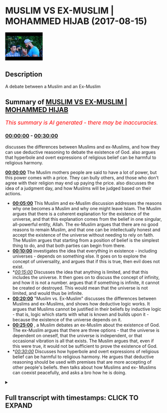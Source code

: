 # MUSLIM VS EX-MUSLIM | MOHAMMED HIJAB (2017-08-15)

![alt MUSLIM VS EX-MUSLIM | MOHAMMED HIJAB](U_vSh7wXQGI.jpg "MUSLIM VS EX-MUSLIM | MOHAMMED HIJAB")

## Description

A debate between a Muslim and an Ex-Muslim

## Summary of [MUSLIM VS EX-MUSLIM | MOHAMMED HIJAB](https://www.youtube.com/watch?v=U_vSh7wXQGI)


*<span style="color:red; font-size:125%">This summary is AI generated - there may be inaccuracies</span>. [](/)*

### [00:00:00](https://www.youtube.com/watch?v=U_vSh7wXQGI&t=0) - [00:30:00](https://www.youtube.com/watch?v=U_vSh7wXQGI&t=1800)

discusses the differences between Muslims and ex-Muslims, and how they can use deductive reasoning to debate the existence of God.  also argues that hyperbole and overt expressions of religious belief can be harmful to religious harmony.

**[00:00:00](https://www.youtube.com/watch?v=U_vSh7wXQGI&t=0)** The Muslim mothers people are said to have a lot of power, but this power comes with a price. They can bully others, and those who don't agree with their religion may end up paying the price.  also discusses the idea of a judgment day, and how Muslims will be judged based on their actions.
* **[00:05:00](https://www.youtube.com/watch?v=U_vSh7wXQGI&t=300)** This Muslim and ex-Muslim discussion addresses the reasons why one becomes a Muslim and why one might leave Islam. The Muslim argues that there is a coherent explanation for the existence of the universe, and that this explanation comes from the belief in one singular, all-powerful entity, Allah. The ex-Muslim argues that there are no good reasons to remain Muslim, and that one can be intellectually honest and accept the existence of the universe without needing to rely on faith. The Muslim argues that starting from a position of belief is the simplest thing to do, and that both parties can begin from there.
* **[00:10:00](https://www.youtube.com/watch?v=U_vSh7wXQGI&t=600)** investigates the idea that everything in existence - including universes - depends on something else. It goes on to explore the concept of universality, and argues that if this is true, then evil does not exist.
* **[00:15:00](https://www.youtube.com/watch?v=U_vSh7wXQGI&t=900)* Discusses the idea that anything is limited, and that this includes the universe. It then goes on to discuss the concept of infinity, and how it is not a number. argues that if something is infinite, it cannot be created or destroyed. This would mean that the universe is not limited, and would thus be infinite.
* **[00:20:00](https://www.youtube.com/watch?v=U_vSh7wXQGI&t=1200)**  "Muslim vs. Ex-Muslim" discusses the differences between Muslims and ex-Muslims, and shows how deductive logic works. It argues that Muslims cannot be justified in their beliefs by inductive logic - that is, logic which starts with what is known and builds upon it - because the existence of the universe depends on it.
* **[00:25:00](https://www.youtube.com/watch?v=U_vSh7wXQGI&t=1500)** , a Muslim debates an ex-Muslim about the existence of God. The ex-Muslim argues that there are three options - that the universe is dependent on oneself, that the universe is independent, or that occasional vibration is all that exists. The Muslim argues that, even if this were true, it would not be sufficient to prove the existence of God.
* **[00:30:00](https://www.youtube.com/watch?v=U_vSh7wXQGI&t=1800)* Discusses how hyperbole and overt expressions of religious belief can be harmful to religious harmony. He argues that deductive reasoning should be used with premises that are more accepting of other people's beliefs. then talks about how Muslims and ex- Muslims can coexist peacefully, and asks a bro how he is doing.

<details><summary><h2>Full transcript with timestamps: CLICK TO EXPAND</h2></summary>

[0:00:00](https://youtu.be/U_vSh7wXQGI?t=0) the Muslim mothers people how big of a  
[0:00:05](https://youtu.be/U_vSh7wXQGI?t=5) family living initiative is that people  
[0:00:07](https://youtu.be/U_vSh7wXQGI?t=7) don't hate them child again so what  
[0:00:11](https://youtu.be/U_vSh7wXQGI?t=11) power do they in this country they  
[0:00:13](https://youtu.be/U_vSh7wXQGI?t=13) shouldn't have a lot of power by just  
[0:00:15](https://youtu.be/U_vSh7wXQGI?t=15) not the weight of the law and the  
[0:00:17](https://youtu.be/U_vSh7wXQGI?t=17) general survive here within their  
[0:00:19](https://youtu.be/U_vSh7wXQGI?t=19) community friendly have a hell of a  
[0:00:21](https://youtu.be/U_vSh7wXQGI?t=21) little power and rush is anyone anywhere  
[0:00:22](https://youtu.be/U_vSh7wXQGI?t=22) yeah accepted but what I would say is  
[0:00:25](https://youtu.be/U_vSh7wXQGI?t=25) that you know no I can go from there  
[0:00:27](https://youtu.be/U_vSh7wXQGI?t=27) you'll notice his son begins believe in  
[0:00:29](https://youtu.be/U_vSh7wXQGI?t=29) and not have a name in in Genesis 922 oh  
[0:00:38](https://youtu.be/U_vSh7wXQGI?t=38) yeah to do that what not something up I  
[0:00:41](https://youtu.be/U_vSh7wXQGI?t=41) will say that while we fail I will  
[0:00:44](https://youtu.be/U_vSh7wXQGI?t=44) hopefully a plea to the people are  
[0:00:46](https://youtu.be/U_vSh7wXQGI?t=46) watching for yeah people like my money  
[0:00:48](https://youtu.be/U_vSh7wXQGI?t=48) it's honestly the best thing  
[0:00:51](https://youtu.be/U_vSh7wXQGI?t=51) to do with someone estate yes is to be  
[0:00:57](https://youtu.be/U_vSh7wXQGI?t=57) planted and our beautiful suburban about  
[0:01:00](https://youtu.be/U_vSh7wXQGI?t=60) yourself i okay what / - here if they  
[0:01:03](https://youtu.be/U_vSh7wXQGI?t=63) don't want to do it in this case  
[0:01:05](https://youtu.be/U_vSh7wXQGI?t=65) beautiful but do not see that this is to  
[0:01:11](https://youtu.be/U_vSh7wXQGI?t=71) be some extra either hatred or extra  
[0:01:13](https://youtu.be/U_vSh7wXQGI?t=73) need to change your conveyor and the  
[0:01:18](https://youtu.be/U_vSh7wXQGI?t=78) general car guy you get that here  
[0:01:19](https://youtu.be/U_vSh7wXQGI?t=79) because what it is you see this crater  
[0:01:21](https://youtu.be/U_vSh7wXQGI?t=81) yes and what you've done I've not gonna  
[0:01:24](https://youtu.be/U_vSh7wXQGI?t=84) lie to you break it seen as one of the  
[0:01:26](https://youtu.be/U_vSh7wXQGI?t=86) worst thing you can do  
[0:01:28](https://youtu.be/U_vSh7wXQGI?t=88) let me tell you something that maybe  
[0:01:29](https://youtu.be/U_vSh7wXQGI?t=89) someone about when you say that is one  
[0:01:31](https://youtu.be/U_vSh7wXQGI?t=91) of the worst things you can do that's  
[0:01:32](https://youtu.be/U_vSh7wXQGI?t=92) just an example of how bullying this  
[0:01:35](https://youtu.be/U_vSh7wXQGI?t=95) religion is and how it forces people let  
[0:01:37](https://youtu.be/U_vSh7wXQGI?t=97) me go find it let me do something right  
[0:01:39](https://youtu.be/U_vSh7wXQGI?t=99) basil who will know this yeah  
[0:01:43](https://youtu.be/U_vSh7wXQGI?t=103) some people after question and it's a  
[0:01:46](https://youtu.be/U_vSh7wXQGI?t=106) fun place if you're born from the family  
[0:01:48](https://youtu.be/U_vSh7wXQGI?t=108) you have an advantage if you look at the  
[0:01:52](https://youtu.be/U_vSh7wXQGI?t=112) theological perspective if it means that  
[0:01:54](https://youtu.be/U_vSh7wXQGI?t=114) only it is our machinery yet if Thomas  
[0:01:57](https://youtu.be/U_vSh7wXQGI?t=117) true and you're born to lose the family  
[0:01:59](https://youtu.be/U_vSh7wXQGI?t=119) becomes very contem I'm very very  
[0:02:02](https://youtu.be/U_vSh7wXQGI?t=122) unforgiving yet so they think why would  
[0:02:05](https://youtu.be/U_vSh7wXQGI?t=125) somebody in the starting line up already  
[0:02:08](https://youtu.be/U_vSh7wXQGI?t=128) yes I win decides to go to the back I  
[0:02:11](https://youtu.be/U_vSh7wXQGI?t=131) try all from a much more less abundance  
[0:02:14](https://youtu.be/U_vSh7wXQGI?t=134) of is exactly the reason is because I'm  
[0:02:16](https://youtu.be/U_vSh7wXQGI?t=136) intellectually honest and I look at the  
[0:02:18](https://youtu.be/U_vSh7wXQGI?t=138) arguments why it's our mystery and  
[0:02:20](https://youtu.be/U_vSh7wXQGI?t=140) there's no garage anonymity no good  
[0:02:22](https://youtu.be/U_vSh7wXQGI?t=142) reason to believe in so much work I have  
[0:02:27](https://youtu.be/U_vSh7wXQGI?t=147) aa sole person for that no one's going  
[0:02:29](https://youtu.be/U_vSh7wXQGI?t=149) to say in the sponsorship okay you know  
[0:02:31](https://youtu.be/U_vSh7wXQGI?t=151) I'm in a slump phase 988 and this was  
[0:02:34](https://youtu.be/U_vSh7wXQGI?t=154) also quickie version of dionysis by  
[0:02:37](https://youtu.be/U_vSh7wXQGI?t=157) Jessica and nothing new in the general  
[0:02:40](https://youtu.be/U_vSh7wXQGI?t=160) matter there no person like you know you  
[0:02:42](https://youtu.be/U_vSh7wXQGI?t=162) can say eight is any money I am mayor  
[0:02:45](https://youtu.be/U_vSh7wXQGI?t=165) design it is Christian or whatever  
[0:02:48](https://youtu.be/U_vSh7wXQGI?t=168) we know the firaon in 448 accessorize a  
[0:02:54](https://youtu.be/U_vSh7wXQGI?t=174) short of being welcomed Iraqi desert see  
[0:02:55](https://youtu.be/U_vSh7wXQGI?t=175) God's Allah forgive that person  
[0:02:58](https://youtu.be/U_vSh7wXQGI?t=178) who as I said with him because it harder  
[0:03:01](https://youtu.be/U_vSh7wXQGI?t=181) when you forgive whoever else whereby  
[0:03:04](https://youtu.be/U_vSh7wXQGI?t=184) healthy one again so ship or deleted he  
[0:03:07](https://youtu.be/U_vSh7wXQGI?t=187) died upon it then we'll including the  
[0:03:09](https://youtu.be/U_vSh7wXQGI?t=189) idea that you should be in eternal  
[0:03:11](https://youtu.be/U_vSh7wXQGI?t=191) Hellfire yeah however people realize  
[0:03:14](https://youtu.be/U_vSh7wXQGI?t=194) there's been no support section to the  
[0:03:15](https://youtu.be/U_vSh7wXQGI?t=195) schools yeah which is mentioned in  
[0:03:17](https://youtu.be/U_vSh7wXQGI?t=197) chapter 17 verse 15 where lot of our  
[0:03:20](https://youtu.be/U_vSh7wXQGI?t=200) colleges are putting a mod if we have to  
[0:03:22](https://youtu.be/U_vSh7wXQGI?t=202) have our whole to the sway of people  
[0:03:24](https://youtu.be/U_vSh7wXQGI?t=204) were to be sent in all this in the field  
[0:03:27](https://youtu.be/U_vSh7wXQGI?t=207) of business and all over the north of  
[0:03:29](https://youtu.be/U_vSh7wXQGI?t=209) may have made that was America if you  
[0:03:32](https://youtu.be/U_vSh7wXQGI?t=212) are look at the hot rock yeah people of  
[0:03:37](https://youtu.be/U_vSh7wXQGI?t=217) misogyny go back anyways all of these  
[0:03:41](https://youtu.be/U_vSh7wXQGI?t=221) words indicate to us if someone for  
[0:03:43](https://youtu.be/U_vSh7wXQGI?t=223) example type in ACS yeah well you didn't  
[0:03:46](https://youtu.be/U_vSh7wXQGI?t=226) know impactful some believe the Bible go  
[0:03:48](https://youtu.be/U_vSh7wXQGI?t=228) or he is not a Christian you've never  
[0:03:49](https://youtu.be/U_vSh7wXQGI?t=229) heard of it um never look like yeah we  
[0:03:52](https://youtu.be/U_vSh7wXQGI?t=232) don't see that person is going to know  
[0:03:53](https://youtu.be/U_vSh7wXQGI?t=233) that person to Brooks inhibit at work is  
[0:03:56](https://youtu.be/U_vSh7wXQGI?t=236) then you be dodging erection analysis  
[0:03:58](https://youtu.be/U_vSh7wXQGI?t=238) what will happen according to the  
[0:04:00](https://youtu.be/U_vSh7wXQGI?t=240) original plan  
[0:04:01](https://youtu.be/U_vSh7wXQGI?t=241) in fact and there's a high be funded you  
[0:04:04](https://youtu.be/U_vSh7wXQGI?t=244) will be proud to defend early on the day  
[0:04:05](https://youtu.be/U_vSh7wXQGI?t=245) of judgment because up what will you  
[0:04:08](https://youtu.be/U_vSh7wXQGI?t=248) judgment be based on God's will give  
[0:04:10](https://youtu.be/U_vSh7wXQGI?t=250) them a crucified Taylor I'm saying is  
[0:04:13](https://youtu.be/U_vSh7wXQGI?t=253) know nothing about because you don't  
[0:04:15](https://youtu.be/U_vSh7wXQGI?t=255) know what God wanted in the you yes but  
[0:04:19](https://youtu.be/U_vSh7wXQGI?t=259) he could have been a rapist and murderer  
[0:04:20](https://youtu.be/U_vSh7wXQGI?t=260) few a charitable person yes so that  
[0:04:23](https://youtu.be/U_vSh7wXQGI?t=263) really matters as far as I'm gay right  
[0:04:24](https://youtu.be/U_vSh7wXQGI?t=264) so what does doesn't always sort of you  
[0:04:26](https://youtu.be/U_vSh7wXQGI?t=266) is basically according to that logic you  
[0:04:29](https://youtu.be/U_vSh7wXQGI?t=269) win there's some heavy surveying  
[0:04:30](https://youtu.be/U_vSh7wXQGI?t=270) equipment like in terms of jumpers or  
[0:04:32](https://youtu.be/U_vSh7wXQGI?t=272) higher and he does it by having trusting  
[0:04:34](https://youtu.be/U_vSh7wXQGI?t=274) God obvious cuddles and anyway the point  
[0:04:36](https://youtu.be/U_vSh7wXQGI?t=276) being that Dobies independence house  
[0:04:40](https://youtu.be/U_vSh7wXQGI?t=280) so one thing is and in the movement  
[0:04:42](https://youtu.be/U_vSh7wXQGI?t=282) where the where their assumption was  
[0:04:44](https://youtu.be/U_vSh7wXQGI?t=284) that Muslim power had for born advantage  
[0:04:46](https://youtu.be/U_vSh7wXQGI?t=286) because they are born into a family  
[0:04:48](https://youtu.be/U_vSh7wXQGI?t=288) actually the truth is that you could  
[0:04:52](https://youtu.be/U_vSh7wXQGI?t=292) have more of a problem as a Muslim  
[0:04:56](https://youtu.be/U_vSh7wXQGI?t=296) warning and with your family  
[0:04:58](https://youtu.be/U_vSh7wXQGI?t=298) could you very close to the money that  
[0:04:59](https://youtu.be/U_vSh7wXQGI?t=299) if you are an atheist  
[0:05:01](https://youtu.be/U_vSh7wXQGI?t=301) if either great is around a sea of  
[0:05:03](https://youtu.be/U_vSh7wXQGI?t=303) marijuana okay but the thing is I don't  
[0:05:05](https://youtu.be/U_vSh7wXQGI?t=305) really care because the price is yeah I  
[0:05:07](https://youtu.be/U_vSh7wXQGI?t=307) would often only clear before it is true  
[0:05:09](https://youtu.be/U_vSh7wXQGI?t=309) whereas are not very unlikely to be  
[0:05:12](https://youtu.be/U_vSh7wXQGI?t=312) Juliet  
[0:05:12](https://youtu.be/U_vSh7wXQGI?t=312) there is no kids because what you're  
[0:05:14](https://youtu.be/U_vSh7wXQGI?t=314) doing is send me with the Hellfire for  
[0:05:16](https://youtu.be/U_vSh7wXQGI?t=316) being a situation where I should have  
[0:05:17](https://youtu.be/U_vSh7wXQGI?t=317) respected that one communitas one side  
[0:05:19](https://youtu.be/U_vSh7wXQGI?t=319) but guess what what we want to say that  
[0:05:24](https://youtu.be/U_vSh7wXQGI?t=324) I'm not ready I'm but you're trying to  
[0:05:27](https://youtu.be/U_vSh7wXQGI?t=327) make me think that there is a bigger  
[0:05:29](https://youtu.be/U_vSh7wXQGI?t=329) reason for me to not leave Islam because  
[0:05:32](https://youtu.be/U_vSh7wXQGI?t=332) this is the biggest one suppose that I  
[0:05:33](https://youtu.be/U_vSh7wXQGI?t=333) just want I'm telling you that first  
[0:05:35](https://youtu.be/U_vSh7wXQGI?t=335) established that is true first and I  
[0:05:37](https://youtu.be/U_vSh7wXQGI?t=337) will agree with your establish this  
[0:05:39](https://youtu.be/U_vSh7wXQGI?t=339) truth there's no good reason for me to  
[0:05:40](https://youtu.be/U_vSh7wXQGI?t=340) live is also fiction opposite there is  
[0:05:43](https://youtu.be/U_vSh7wXQGI?t=343) waffles on but I want to show you that  
[0:05:46](https://youtu.be/U_vSh7wXQGI?t=346) this was a misconception that people  
[0:05:47](https://youtu.be/U_vSh7wXQGI?t=347) have other news nothing or more missing  
[0:05:50](https://youtu.be/U_vSh7wXQGI?t=350) so really directed you over those have  
[0:05:52](https://youtu.be/U_vSh7wXQGI?t=352) something like yes relevant is relevant  
[0:05:54](https://youtu.be/U_vSh7wXQGI?t=354) now in our school because  
[0:05:59](https://youtu.be/U_vSh7wXQGI?t=359) now I just inform you of percent yeah  
[0:06:00](https://youtu.be/U_vSh7wXQGI?t=360) why do you look like  
[0:06:02](https://youtu.be/U_vSh7wXQGI?t=362) I left a sound because when I was  
[0:06:04](https://youtu.be/U_vSh7wXQGI?t=364) younger I used to be a Muslim like you  
[0:06:05](https://youtu.be/U_vSh7wXQGI?t=365) got amorphousness back yet to pray as if  
[0:06:07](https://youtu.be/U_vSh7wXQGI?t=367) you wouldn't agree I was grateful  
[0:06:09](https://youtu.be/U_vSh7wXQGI?t=369) ex-wife you love reading books for  
[0:06:11](https://youtu.be/U_vSh7wXQGI?t=371) everyone yes I found out about a lot of  
[0:06:13](https://youtu.be/U_vSh7wXQGI?t=373) other ways of looking at the world which  
[0:06:14](https://youtu.be/U_vSh7wXQGI?t=374) were very different from the Sun and  
[0:06:15](https://youtu.be/U_vSh7wXQGI?t=375) definitely contradicted some place came  
[0:06:17](https://youtu.be/U_vSh7wXQGI?t=377) into my head yeah maybe so important  
[0:06:19](https://youtu.be/U_vSh7wXQGI?t=379) severe don't have enough work born it's  
[0:06:21](https://youtu.be/U_vSh7wXQGI?t=381) like my first four three two distinct  
[0:06:22](https://youtu.be/U_vSh7wXQGI?t=382) industry so I said you know what I could  
[0:06:25](https://youtu.be/U_vSh7wXQGI?t=385) find out lots of different things about  
[0:06:26](https://youtu.be/U_vSh7wXQGI?t=386) things but I am I ever going to notice  
[0:06:27](https://youtu.be/U_vSh7wXQGI?t=387) it too and less intellectually honest  
[0:06:29](https://youtu.be/U_vSh7wXQGI?t=389) and being intellectually honest means I  
[0:06:31](https://youtu.be/U_vSh7wXQGI?t=391) will accept the things I think I know  
[0:06:33](https://youtu.be/U_vSh7wXQGI?t=393) the things I think when I could you  
[0:06:35](https://youtu.be/U_vSh7wXQGI?t=395) possibly find out and the things I think  
[0:06:37](https://youtu.be/U_vSh7wXQGI?t=397) I don't know a person register again how  
[0:06:41](https://youtu.be/U_vSh7wXQGI?t=401) to be an imprecatory I want to know  
[0:06:42](https://youtu.be/U_vSh7wXQGI?t=402) where you're from India how long did you  
[0:06:45](https://youtu.be/U_vSh7wXQGI?t=405) know it is like you said that the very  
[0:06:48](https://youtu.be/U_vSh7wXQGI?t=408) now I'll find us a like epistemological  
[0:06:51](https://youtu.be/U_vSh7wXQGI?t=411) framework of the same however I knew you  
[0:06:55](https://youtu.be/U_vSh7wXQGI?t=415) realize it because of it to the slammer  
[0:06:57](https://youtu.be/U_vSh7wXQGI?t=417) so what all the things that you realize  
[0:06:59](https://youtu.be/U_vSh7wXQGI?t=419) for example I did innovation there's  
[0:07:01](https://youtu.be/U_vSh7wXQGI?t=421) another religion which seems to have a  
[0:07:02](https://youtu.be/U_vSh7wXQGI?t=422) pod this is a different book from from  
[0:07:04](https://youtu.be/U_vSh7wXQGI?t=424) this angle one how do I know which is  
[0:07:06](https://youtu.be/U_vSh7wXQGI?t=426) the true good I always a pushing that's  
[0:07:08](https://youtu.be/U_vSh7wXQGI?t=428) a good Christian girl I like the  
[0:07:10](https://youtu.be/U_vSh7wXQGI?t=430) Christian in the face of it's a lot of  
[0:07:11](https://youtu.be/U_vSh7wXQGI?t=431) our commercial oppression player these  
[0:07:13](https://youtu.be/U_vSh7wXQGI?t=433) are to be how do you know why am i he  
[0:07:16](https://youtu.be/U_vSh7wXQGI?t=436) asked me to open like open the question  
[0:07:17](https://youtu.be/U_vSh7wXQGI?t=437) here why my mom was the rest of a person  
[0:07:20](https://youtu.be/U_vSh7wXQGI?t=440) under video I said to him the reason why  
[0:07:23](https://youtu.be/U_vSh7wXQGI?t=443) I am a Muslim first and foremost because  
[0:07:26](https://youtu.be/U_vSh7wXQGI?t=446) number one I believe that the most  
[0:07:29](https://youtu.be/U_vSh7wXQGI?t=449) coherent explanation why we are here and  
[0:07:32](https://youtu.be/U_vSh7wXQGI?t=452) oppression of the universe is there was  
[0:07:34](https://youtu.be/U_vSh7wXQGI?t=454) one singular entity that created the  
[0:07:36](https://youtu.be/U_vSh7wXQGI?t=456) universe and that when you should  
[0:07:38](https://youtu.be/U_vSh7wXQGI?t=458) worship therefore heaven that rather  
[0:07:40](https://youtu.be/U_vSh7wXQGI?t=460) than healthy from because that was the  
[0:07:41](https://youtu.be/U_vSh7wXQGI?t=461) Christian contained I knew we wanted to  
[0:07:43](https://youtu.be/U_vSh7wXQGI?t=463) thank you very much answered this washes  
[0:07:45](https://youtu.be/U_vSh7wXQGI?t=465) you might actually when I looked at when  
[0:07:51](https://youtu.be/U_vSh7wXQGI?t=471) I looked at other religions like for  
[0:07:53](https://youtu.be/U_vSh7wXQGI?t=473) example if you look at the six or seven  
[0:07:54](https://youtu.be/U_vSh7wXQGI?t=474) were major world religion can my  
[0:07:57](https://youtu.be/U_vSh7wXQGI?t=477) creation I'm sure I'm sure you'll agree  
[0:07:59](https://youtu.be/U_vSh7wXQGI?t=479) with me is that week when it comes to  
[0:08:01](https://youtu.be/U_vSh7wXQGI?t=481) uncompromising will appears again salami  
[0:08:04](https://youtu.be/U_vSh7wXQGI?t=484) the most strict so for example the  
[0:08:06](https://youtu.be/U_vSh7wXQGI?t=486) Christian faith there are no tricks what  
[0:08:08](https://youtu.be/U_vSh7wXQGI?t=488) to do it true no slimy like number my  
[0:08:11](https://youtu.be/U_vSh7wXQGI?t=491) premise was but I believe that the most  
[0:08:13](https://youtu.be/U_vSh7wXQGI?t=493) coherent explanation who universe being  
[0:08:18](https://youtu.be/U_vSh7wXQGI?t=498) in existence when maybe in may not be  
[0:08:20](https://youtu.be/U_vSh7wXQGI?t=500) maintainable  
[0:08:21](https://youtu.be/U_vSh7wXQGI?t=501) was that there was one singular entity  
[0:08:24](https://youtu.be/U_vSh7wXQGI?t=504) which I call let's say Allah God where  
[0:08:27](https://youtu.be/U_vSh7wXQGI?t=507) we won :  
[0:08:28](https://youtu.be/U_vSh7wXQGI?t=508) and then this entropy is brought right  
[0:08:31](https://youtu.be/U_vSh7wXQGI?t=511) to the universe failure yes  
[0:08:34](https://youtu.be/U_vSh7wXQGI?t=514) yeah I conceive good reasons to think in  
[0:08:35](https://youtu.be/U_vSh7wXQGI?t=515) that because I used to think that and  
[0:08:37](https://youtu.be/U_vSh7wXQGI?t=517) then when I realized that there was  
[0:08:38](https://youtu.be/U_vSh7wXQGI?t=518) actually physical explanation for pretty  
[0:08:40](https://youtu.be/U_vSh7wXQGI?t=520) much everything that we normally hold  
[0:08:42](https://youtu.be/U_vSh7wXQGI?t=522) but in position both unnecessary  
[0:08:45](https://youtu.be/U_vSh7wXQGI?t=525) dependency to make up amiable right so  
[0:08:47](https://youtu.be/U_vSh7wXQGI?t=527) like you know from becoming infected  
[0:08:50](https://youtu.be/U_vSh7wXQGI?t=530) as you know I really brought your media  
[0:08:56](https://youtu.be/U_vSh7wXQGI?t=536) book that you make rap yo why you were  
[0:09:00](https://youtu.be/U_vSh7wXQGI?t=540) saying with that and he even said this  
[0:09:01](https://youtu.be/U_vSh7wXQGI?t=541) to 100 roses when he met my body oh yeah  
[0:09:05](https://youtu.be/U_vSh7wXQGI?t=545) I played that door yeah that's what  
[0:09:07](https://youtu.be/U_vSh7wXQGI?t=547) business we go to but you know you  
[0:09:09](https://youtu.be/U_vSh7wXQGI?t=549) believe in our God that wants prayers  
[0:09:12](https://youtu.be/U_vSh7wXQGI?t=552) and the merciful that look he's right  
[0:09:15](https://youtu.be/U_vSh7wXQGI?t=555) yeah if you cannot prove every absolute  
[0:09:18](https://youtu.be/U_vSh7wXQGI?t=558) pure for tomorrow  
[0:09:20](https://youtu.be/U_vSh7wXQGI?t=560) I don't think you can continue okay but  
[0:09:22](https://youtu.be/U_vSh7wXQGI?t=562) you can't even prove him this is what I  
[0:09:26](https://youtu.be/U_vSh7wXQGI?t=566) wanted to happen  
[0:09:27](https://youtu.be/U_vSh7wXQGI?t=567) I understand when you're here appreciate  
[0:09:29](https://youtu.be/U_vSh7wXQGI?t=569) the fact that we are having a proper  
[0:09:31](https://youtu.be/U_vSh7wXQGI?t=571) conversation but really what it comes  
[0:09:33](https://youtu.be/U_vSh7wXQGI?t=573) down to is what's the starting point now  
[0:09:35](https://youtu.be/U_vSh7wXQGI?t=575) the coin three is we have to accept that  
[0:09:38](https://youtu.be/U_vSh7wXQGI?t=578) the universe except the universe exists  
[0:09:41](https://youtu.be/U_vSh7wXQGI?t=581) then we don't you go help your question  
[0:09:43](https://youtu.be/U_vSh7wXQGI?t=583) here is where we start from is crucial  
[0:09:46](https://youtu.be/U_vSh7wXQGI?t=586) now where we do start from there believe  
[0:09:48](https://youtu.be/U_vSh7wXQGI?t=588) every business I believe the universe  
[0:09:50](https://youtu.be/U_vSh7wXQGI?t=590) exists because you believe yes I believe  
[0:09:53](https://youtu.be/U_vSh7wXQGI?t=593) that is a new believe you agree yes I  
[0:09:55](https://youtu.be/U_vSh7wXQGI?t=595) believe have rush mental a new baby  
[0:09:57](https://youtu.be/U_vSh7wXQGI?t=597) imagination now we can start from here  
[0:09:59](https://youtu.be/U_vSh7wXQGI?t=599) will be the simply thing and we both  
[0:10:01](https://youtu.be/U_vSh7wXQGI?t=601) assumed them yet let's have a  
[0:10:02](https://youtu.be/U_vSh7wXQGI?t=602) conversation  
[0:10:03](https://youtu.be/U_vSh7wXQGI?t=603) okay now why do you think what is okay  
[0:10:05](https://youtu.be/U_vSh7wXQGI?t=605) I'm going to pour for you  
[0:10:10](https://youtu.be/U_vSh7wXQGI?t=610) - Elam everything with limits my  
[0:10:15](https://youtu.be/U_vSh7wXQGI?t=615) vulnerable with limited mary game  
[0:10:18](https://youtu.be/U_vSh7wXQGI?t=618) everything will be available but if  
[0:10:19](https://youtu.be/U_vSh7wXQGI?t=619) there is no popping out I don't know  
[0:10:25](https://youtu.be/U_vSh7wXQGI?t=625) anything that exists is here yeah has  
[0:10:29](https://youtu.be/U_vSh7wXQGI?t=629) limited variables not a minion and  
[0:10:31](https://youtu.be/U_vSh7wXQGI?t=631) they're benign does everything have  
[0:10:32](https://youtu.be/U_vSh7wXQGI?t=632) limited variable universe and I okay the  
[0:10:35](https://youtu.be/U_vSh7wXQGI?t=635) point of everything our observation  
[0:10:37](https://youtu.be/U_vSh7wXQGI?t=637) which have limited variables this is  
[0:10:39](https://youtu.be/U_vSh7wXQGI?t=639) everything  
[0:10:39](https://youtu.be/U_vSh7wXQGI?t=639) yeah okay everything that was an  
[0:10:42](https://youtu.be/U_vSh7wXQGI?t=642) emergency in it depends upon something  
[0:10:45](https://youtu.be/U_vSh7wXQGI?t=645) okay well I don't know really another  
[0:10:50](https://youtu.be/U_vSh7wXQGI?t=650) know what never you're talking out now  
[0:10:52](https://youtu.be/U_vSh7wXQGI?t=652) the depends you have you say everything  
[0:10:55](https://youtu.be/U_vSh7wXQGI?t=655) and you're talking about Pacific Life  
[0:10:56](https://youtu.be/U_vSh7wXQGI?t=656) that's a different point from everything  
[0:10:59](https://youtu.be/U_vSh7wXQGI?t=659) as in every single atom and quantum  
[0:11:01](https://youtu.be/U_vSh7wXQGI?t=661) level of everything so essentially we  
[0:11:04](https://youtu.be/U_vSh7wXQGI?t=664) talk about it with the science again  
[0:11:05](https://youtu.be/U_vSh7wXQGI?t=665) depending on quantum realities  
[0:11:07](https://youtu.be/U_vSh7wXQGI?t=667) everything is everything and everything  
[0:11:09](https://youtu.be/U_vSh7wXQGI?t=669) does relate to everything else right so  
[0:11:10](https://youtu.be/U_vSh7wXQGI?t=670) you would agree that well it very well  
[0:11:13](https://youtu.be/U_vSh7wXQGI?t=673) not in the sense that there's a linear  
[0:11:15](https://youtu.be/U_vSh7wXQGI?t=675) structure I mean it depends on this and  
[0:11:17](https://youtu.be/U_vSh7wXQGI?t=677) disciplines of this no not over here in  
[0:11:19](https://youtu.be/U_vSh7wXQGI?t=679) the universe depends everything else so  
[0:11:21](https://youtu.be/U_vSh7wXQGI?t=681) here what you said is that it is not  
[0:11:23](https://youtu.be/U_vSh7wXQGI?t=683) have to be a linear structure I do  
[0:11:27](https://youtu.be/U_vSh7wXQGI?t=687) you [ __ ] [ __ ] shame I'm not I'm  
[0:11:31](https://youtu.be/U_vSh7wXQGI?t=691) talking about penises limiting one thing  
[0:11:33](https://youtu.be/U_vSh7wXQGI?t=693) relying on one thing else yes choose  
[0:11:35](https://youtu.be/U_vSh7wXQGI?t=695) this is that simple fact of Alleluia  
[0:11:37](https://youtu.be/U_vSh7wXQGI?t=697) everything is right I'm sorry you're  
[0:11:39](https://youtu.be/U_vSh7wXQGI?t=699) saying that for example doesn't have to  
[0:11:42](https://youtu.be/U_vSh7wXQGI?t=702) relate to a linear structure which is  
[0:11:44](https://youtu.be/U_vSh7wXQGI?t=704) based on some part of time okay I didn't  
[0:11:50](https://youtu.be/U_vSh7wXQGI?t=710) prepare to give up my linear structure  
[0:11:52](https://youtu.be/U_vSh7wXQGI?t=712) IQs you you said that everything is  
[0:11:55](https://youtu.be/U_vSh7wXQGI?t=715) known words you said that everything has  
[0:11:57](https://youtu.be/U_vSh7wXQGI?t=717) it deserved  
[0:11:58](https://youtu.be/U_vSh7wXQGI?t=718) okay so the universe have them variables  
[0:12:02](https://youtu.be/U_vSh7wXQGI?t=722) like it therefore the universe depends  
[0:12:05](https://youtu.be/U_vSh7wXQGI?t=725) upon something else or you see this is  
[0:12:09](https://youtu.be/U_vSh7wXQGI?t=729) not living that logic you're using about  
[0:12:11](https://youtu.be/U_vSh7wXQGI?t=731) things you've learnt about within the  
[0:12:13](https://youtu.be/U_vSh7wXQGI?t=733) universe you are now going to apply that  
[0:12:15](https://youtu.be/U_vSh7wXQGI?t=735) logic to universal that's a big step to  
[0:12:18](https://youtu.be/U_vSh7wXQGI?t=738) me Armour if you are because I'm not a  
[0:12:20](https://youtu.be/U_vSh7wXQGI?t=740) universal by this universe all what  
[0:12:24](https://youtu.be/U_vSh7wXQGI?t=744) we're saying about this is about the  
[0:12:26](https://youtu.be/U_vSh7wXQGI?t=746) first balloon event that you what you're  
[0:12:27](https://youtu.be/U_vSh7wXQGI?t=747) saying by this university depends on  
[0:12:28](https://youtu.be/U_vSh7wXQGI?t=748) something else  
[0:12:28](https://youtu.be/U_vSh7wXQGI?t=748) why said first so the udemy logic at the  
[0:12:32](https://youtu.be/U_vSh7wXQGI?t=752) sale of inside the universe one to talk  
[0:12:34](https://youtu.be/U_vSh7wXQGI?t=754) about how the universe must also be  
[0:12:36](https://youtu.be/U_vSh7wXQGI?t=756) succumb to that magic you know you know  
[0:12:38](https://youtu.be/U_vSh7wXQGI?t=758) did you know what you described  
[0:12:39](https://youtu.be/U_vSh7wXQGI?t=759) something calls the fallacy of  
[0:12:40](https://youtu.be/U_vSh7wXQGI?t=760) composition yeah that's not one referral  
[0:12:43](https://youtu.be/U_vSh7wXQGI?t=763) I'm I'm making and these are principles  
[0:12:46](https://youtu.be/U_vSh7wXQGI?t=766) which I'm not improving and do these  
[0:12:48](https://youtu.be/U_vSh7wXQGI?t=768) principles limit themselves to the  
[0:12:49](https://youtu.be/U_vSh7wXQGI?t=769) universe if they do why would they well  
[0:12:52](https://youtu.be/U_vSh7wXQGI?t=772) so you're saying that we've learned  
[0:12:53](https://youtu.be/U_vSh7wXQGI?t=773) something about the universe therefore  
[0:12:55](https://youtu.be/U_vSh7wXQGI?t=775) that tells us how to universities  
[0:12:56](https://youtu.be/U_vSh7wXQGI?t=776) because you know obviously universes so  
[0:12:58](https://youtu.be/U_vSh7wXQGI?t=778) how you telling me that you know how do  
[0:13:00](https://youtu.be/U_vSh7wXQGI?t=780) you know that the universe depends on  
[0:13:02](https://youtu.be/U_vSh7wXQGI?t=782) something else you don't know nothing  
[0:13:03](https://youtu.be/U_vSh7wXQGI?t=783) about anything outside this unity I'm  
[0:13:05](https://youtu.be/U_vSh7wXQGI?t=785) not so maybe there is on the right well  
[0:13:06](https://youtu.be/U_vSh7wXQGI?t=786) maybe there is nothing outside this  
[0:13:07](https://youtu.be/U_vSh7wXQGI?t=787) universe and therefore the universe  
[0:13:09](https://youtu.be/U_vSh7wXQGI?t=789) doesn't depend on any other thing  
[0:13:11](https://youtu.be/U_vSh7wXQGI?t=791) let me go back here for you to claim  
[0:13:15](https://youtu.be/U_vSh7wXQGI?t=795) that the universe also depends on an  
[0:13:17](https://youtu.be/U_vSh7wXQGI?t=797) external thing is an assertion that you  
[0:13:19](https://youtu.be/U_vSh7wXQGI?t=799) cannot prove let me say it again  
[0:13:21](https://youtu.be/U_vSh7wXQGI?t=801) yes we agree you said yourself in your  
[0:13:23](https://youtu.be/U_vSh7wXQGI?t=803) own work that everything in existence  
[0:13:26](https://youtu.be/U_vSh7wXQGI?t=806) yeah I said everything in the universe  
[0:13:29](https://youtu.be/U_vSh7wXQGI?t=809) depends on everything else before that  
[0:13:32](https://youtu.be/U_vSh7wXQGI?t=812) what the price fine I'm concerned honest  
[0:13:33](https://youtu.be/U_vSh7wXQGI?t=813) today we are only talking about the  
[0:13:34](https://youtu.be/U_vSh7wXQGI?t=814) universe we're not talking about size  
[0:13:36](https://youtu.be/U_vSh7wXQGI?t=816) really matter  
[0:13:37](https://youtu.be/U_vSh7wXQGI?t=817) anything with limited variables depends  
[0:13:40](https://youtu.be/U_vSh7wXQGI?t=820) upon proper dose that's why I'm in  
[0:13:44](https://youtu.be/U_vSh7wXQGI?t=824) physiology in psychology on believe that  
[0:13:47](https://youtu.be/U_vSh7wXQGI?t=827) to talk about university but now you're  
[0:13:54](https://youtu.be/U_vSh7wXQGI?t=834) talking about everything in the universe  
[0:13:55](https://youtu.be/U_vSh7wXQGI?t=835) and always universe it no potentiation  
[0:13:58](https://youtu.be/U_vSh7wXQGI?t=838) event or potential universes all  
[0:14:02](https://youtu.be/U_vSh7wXQGI?t=842) universes where the basic physical exam  
[0:14:07](https://youtu.be/U_vSh7wXQGI?t=847) this is Robert in confusion you are  
[0:14:10](https://youtu.be/U_vSh7wXQGI?t=850) academically why would make sense that  
[0:14:12](https://youtu.be/U_vSh7wXQGI?t=852) is a matter of role the Mary one name or  
[0:14:15](https://youtu.be/U_vSh7wXQGI?t=855) the logic of things in the universe  
[0:14:18](https://youtu.be/U_vSh7wXQGI?t=858) depending on each other also applies to  
[0:14:20](https://youtu.be/U_vSh7wXQGI?t=860) the universe you said I said nothing  
[0:14:30](https://youtu.be/U_vSh7wXQGI?t=870) about of evil all right  
[0:14:32](https://youtu.be/U_vSh7wXQGI?t=872) well you are still claiming there's  
[0:14:33](https://youtu.be/U_vSh7wXQGI?t=873) something  
[0:14:36](https://youtu.be/U_vSh7wXQGI?t=876) you're claiming that this universe  
[0:14:38](https://youtu.be/U_vSh7wXQGI?t=878) depends on something external to this  
[0:14:40](https://youtu.be/U_vSh7wXQGI?t=880) universe otherwise otherwise you'd agree  
[0:14:43](https://youtu.be/U_vSh7wXQGI?t=883) with me when I saw everything in the  
[0:14:44](https://youtu.be/U_vSh7wXQGI?t=884) universe depends on everything in the  
[0:14:45](https://youtu.be/U_vSh7wXQGI?t=885) universe okay are you saying okay I  
[0:14:47](https://youtu.be/U_vSh7wXQGI?t=887) understand your point out yes yes I get  
[0:14:49](https://youtu.be/U_vSh7wXQGI?t=889) you answer yes I understand sorry first  
[0:14:52](https://youtu.be/U_vSh7wXQGI?t=892) oh yeah the ownership really has three  
[0:14:54](https://youtu.be/U_vSh7wXQGI?t=894) points yeah you can either say that the  
[0:14:57](https://youtu.be/U_vSh7wXQGI?t=897) universe is dependent upon itself which  
[0:15:00](https://youtu.be/U_vSh7wXQGI?t=900) is what you're saying  
[0:15:00](https://youtu.be/U_vSh7wXQGI?t=900) yeah you said everything in this  
[0:15:02](https://youtu.be/U_vSh7wXQGI?t=902) universe is eternal women you started  
[0:15:04](https://youtu.be/U_vSh7wXQGI?t=904) you started this for my sentence about  
[0:15:07](https://youtu.be/U_vSh7wXQGI?t=907) anything anything that has unlimited  
[0:15:09](https://youtu.be/U_vSh7wXQGI?t=909) variables yeah that's what I go have new  
[0:15:12](https://youtu.be/U_vSh7wXQGI?t=912) stuff limited anything that has limited  
[0:15:13](https://youtu.be/U_vSh7wXQGI?t=913) variables depends on something else  
[0:15:15](https://youtu.be/U_vSh7wXQGI?t=915) right so fine in school practical  
[0:15:19](https://youtu.be/U_vSh7wXQGI?t=919) day-to-day terms that might well be true  
[0:15:20](https://youtu.be/U_vSh7wXQGI?t=920) okay but the fact is we don't know  
[0:15:22](https://youtu.be/U_vSh7wXQGI?t=922) whether that applies to the universe  
[0:15:23](https://youtu.be/U_vSh7wXQGI?t=923) itself  
[0:15:24](https://youtu.be/U_vSh7wXQGI?t=924) not exactly the universe so I to the  
[0:15:27](https://youtu.be/U_vSh7wXQGI?t=927) unit right show me how I said everything  
[0:15:29](https://youtu.be/U_vSh7wXQGI?t=929) that my first from this was that  
[0:15:31](https://youtu.be/U_vSh7wXQGI?t=931) anything was limited variables yeah  
[0:15:34](https://youtu.be/U_vSh7wXQGI?t=934) depends upon something so first of all  
[0:15:36](https://youtu.be/U_vSh7wXQGI?t=936) demonstrate the universe has limited  
[0:15:37](https://youtu.be/U_vSh7wXQGI?t=937) variables then depend why is it so show  
[0:15:39](https://youtu.be/U_vSh7wXQGI?t=939) me what it depends operator because if  
[0:15:41](https://youtu.be/U_vSh7wXQGI?t=941) the universe turns out to be infinite  
[0:15:42](https://youtu.be/U_vSh7wXQGI?t=942) there could be infinite variable as well  
[0:15:44](https://youtu.be/U_vSh7wXQGI?t=944) and we don't know darn product when I  
[0:15:46](https://youtu.be/U_vSh7wXQGI?t=946) say infinite well when I say limited  
[0:15:47](https://youtu.be/U_vSh7wXQGI?t=947) verbal  
[0:15:48](https://youtu.be/U_vSh7wXQGI?t=948) you agree your view of me that the  
[0:15:50](https://youtu.be/U_vSh7wXQGI?t=950) universe has limited very well no  
[0:15:52](https://youtu.be/U_vSh7wXQGI?t=952) actually I don't know because the  
[0:15:53](https://youtu.be/U_vSh7wXQGI?t=953) universe or they why are infinite  
[0:15:55](https://youtu.be/U_vSh7wXQGI?t=955) because my brain for the sake of  
[0:15:56](https://youtu.be/U_vSh7wXQGI?t=956) argument even if it's been there was a  
[0:15:58](https://youtu.be/U_vSh7wXQGI?t=958) breathing on it yeah but I'm just saying  
[0:15:59](https://youtu.be/U_vSh7wXQGI?t=959) okay even if it this even if I go back  
[0:16:02](https://youtu.be/U_vSh7wXQGI?t=962) to that position the fact though we're  
[0:16:03](https://youtu.be/U_vSh7wXQGI?t=963) not saying for the sake of our you still  
[0:16:04](https://youtu.be/U_vSh7wXQGI?t=964) have to demonstrate that the universe  
[0:16:06](https://youtu.be/U_vSh7wXQGI?t=966) actually is that case and what does the  
[0:16:08](https://youtu.be/U_vSh7wXQGI?t=968) famous go for it yeah if they're limited  
[0:16:11](https://youtu.be/U_vSh7wXQGI?t=971) is just way too simple role as a please  
[0:16:13](https://youtu.be/U_vSh7wXQGI?t=973) oh you're really struggling with limited  
[0:16:15](https://youtu.be/U_vSh7wXQGI?t=975) variable green for sure it depends on  
[0:16:16](https://youtu.be/U_vSh7wXQGI?t=976) something else also please this is what  
[0:16:18](https://youtu.be/U_vSh7wXQGI?t=978) does that even mean mister  
[0:16:20](https://youtu.be/U_vSh7wXQGI?t=980) who is discussing serious is it easier  
[0:16:22](https://youtu.be/U_vSh7wXQGI?t=982) in the discussion I'm not look I'm just  
[0:16:24](https://youtu.be/U_vSh7wXQGI?t=984) talking about rational concept I haven't  
[0:16:26](https://youtu.be/U_vSh7wXQGI?t=986) even mentioned religion I know there  
[0:16:28](https://youtu.be/U_vSh7wXQGI?t=988) might be some pressure on YouTube I  
[0:16:30](https://youtu.be/U_vSh7wXQGI?t=990) don't know any number I don't understand  
[0:16:32](https://youtu.be/U_vSh7wXQGI?t=992) where your friend age just gets into the  
[0:16:33](https://youtu.be/U_vSh7wXQGI?t=993) program gets the program let's just take  
[0:16:36](https://youtu.be/U_vSh7wXQGI?t=996) a simple example are they limited or  
[0:16:38](https://youtu.be/U_vSh7wXQGI?t=998) unlimited amounts of stars in the  
[0:16:40](https://youtu.be/U_vSh7wXQGI?t=1000) universe I don't know okay if you think  
[0:16:43](https://youtu.be/U_vSh7wXQGI?t=1003) if you know the thumb because the  
[0:16:44](https://youtu.be/U_vSh7wXQGI?t=1004) supernova yeah a supernova is a  
[0:16:47](https://youtu.be/U_vSh7wXQGI?t=1007) wonderful bias now okay if a sequin over  
[0:16:50](https://youtu.be/U_vSh7wXQGI?t=1010) happens and you have one left or in the  
[0:16:53](https://youtu.be/U_vSh7wXQGI?t=1013) universe yes if that happened it does  
[0:16:57](https://youtu.be/U_vSh7wXQGI?t=1017) unlimited amount of the universe and one  
[0:16:59](https://youtu.be/U_vSh7wXQGI?t=1019) star by how many stars are there  
[0:17:01](https://youtu.be/U_vSh7wXQGI?t=1021) negative our names in a month  
[0:17:04](https://youtu.be/U_vSh7wXQGI?t=1024) it's the universe as a limited amount of  
[0:17:07](https://youtu.be/U_vSh7wXQGI?t=1027) sighs well I'm limited amount as well  
[0:17:08](https://youtu.be/U_vSh7wXQGI?t=1028) you're sick with this York yeah yeah  
[0:17:10](https://youtu.be/U_vSh7wXQGI?t=1030) we're talking about unlimited or limited  
[0:17:13](https://youtu.be/U_vSh7wXQGI?t=1033) in it as I if I say that you've got  
[0:17:15](https://youtu.be/U_vSh7wXQGI?t=1035) unlimited amount of puzzle universe  
[0:17:17](https://youtu.be/U_vSh7wXQGI?t=1037) there and then one star dies for a  
[0:17:20](https://youtu.be/U_vSh7wXQGI?t=1040) supernova  
[0:17:21](https://youtu.be/U_vSh7wXQGI?t=1041) do you have unlimited of limited amount  
[0:17:23](https://youtu.be/U_vSh7wXQGI?t=1043) of problem did you start with the  
[0:17:25](https://youtu.be/U_vSh7wXQGI?t=1045) limited amount I'm just saying whatever  
[0:17:27](https://youtu.be/U_vSh7wXQGI?t=1047) if I believe I have an unlimited amount  
[0:17:29](https://youtu.be/U_vSh7wXQGI?t=1049) and we always do get unlimited amount  
[0:17:30](https://youtu.be/U_vSh7wXQGI?t=1050) they decide we're limited Ibaka way was  
[0:17:32](https://youtu.be/U_vSh7wXQGI?t=1052) yeah is willing to minus 1 equals  
[0:17:34](https://youtu.be/U_vSh7wXQGI?t=1054) infinite suppose in another episode  
[0:17:35](https://youtu.be/U_vSh7wXQGI?t=1055) Richard you can't have you commit to  
[0:17:37](https://youtu.be/U_vSh7wXQGI?t=1057) myself if anything - one doesn't exist  
[0:17:39](https://youtu.be/U_vSh7wXQGI?t=1059) if they're construct which is a  
[0:17:41](https://youtu.be/U_vSh7wXQGI?t=1061) contradiction in terms  
[0:17:42](https://youtu.be/U_vSh7wXQGI?t=1062) brief until infinity by right nature you  
[0:17:45](https://youtu.be/U_vSh7wXQGI?t=1065) can't add or minus P so if you could go  
[0:17:47](https://youtu.be/U_vSh7wXQGI?t=1067) in that direction for infinite how does  
[0:17:49](https://youtu.be/U_vSh7wXQGI?t=1069) that mean that you couldn't go from 1  
[0:17:51](https://youtu.be/U_vSh7wXQGI?t=1071) meter closest incident as well things  
[0:17:52](https://youtu.be/U_vSh7wXQGI?t=1072) aren't going as okay why not because if  
[0:17:55](https://youtu.be/U_vSh7wXQGI?t=1075) you take away look if you have an  
[0:17:57](https://youtu.be/U_vSh7wXQGI?t=1077) infinite amount of stars and you take  
[0:17:59](https://youtu.be/U_vSh7wXQGI?t=1079) one far away then you have infinity  
[0:18:01](https://youtu.be/U_vSh7wXQGI?t=1081) minus 1 now you still have been seen  
[0:18:03](https://youtu.be/U_vSh7wXQGI?t=1083) that's the public contradiction well  
[0:18:06](https://youtu.be/U_vSh7wXQGI?t=1086) apparently this is embarrassing a little  
[0:18:08](https://youtu.be/U_vSh7wXQGI?t=1088) embarrassing because infinity is not a  
[0:18:10](https://youtu.be/U_vSh7wXQGI?t=1090) number  
[0:18:10](https://youtu.be/U_vSh7wXQGI?t=1090) infinity the process that will go on  
[0:18:12](https://youtu.be/U_vSh7wXQGI?t=1092) forever we were saying affinities law is  
[0:18:14](https://youtu.be/U_vSh7wXQGI?t=1094) not an aperture number 1 so is it  
[0:18:17](https://youtu.be/U_vSh7wXQGI?t=1097) something the contract if I know forever  
[0:18:19](https://youtu.be/U_vSh7wXQGI?t=1099) there's much here would say if you have  
[0:18:23](https://youtu.be/U_vSh7wXQGI?t=1103) an infinite amount of stars and you take  
[0:18:25](https://youtu.be/U_vSh7wXQGI?t=1105) one away is that feasible which is you  
[0:18:27](https://youtu.be/U_vSh7wXQGI?t=1107) obviously want to read the book  
[0:18:30](https://youtu.be/U_vSh7wXQGI?t=1110) I do not be the role you have to if you  
[0:18:32](https://youtu.be/U_vSh7wXQGI?t=1112) have an infinite number of terms and you  
[0:18:34](https://youtu.be/U_vSh7wXQGI?t=1114) did anything to it boys will be internet  
[0:18:36](https://youtu.be/U_vSh7wXQGI?t=1116) because it's an ongoing process actually  
[0:18:38](https://youtu.be/U_vSh7wXQGI?t=1118) a contradiction right because infinity  
[0:18:41](https://youtu.be/U_vSh7wXQGI?t=1121) plus or minus one is an event it's not  
[0:18:44](https://youtu.be/U_vSh7wXQGI?t=1124) it doesn't exist that's right that's a  
[0:18:45](https://youtu.be/U_vSh7wXQGI?t=1125) contradiction of God Rose do not  
[0:18:47](https://youtu.be/U_vSh7wXQGI?t=1127) understand it when you treat infinity  
[0:18:49](https://youtu.be/U_vSh7wXQGI?t=1129) it's not anything you're thinking about  
[0:18:51](https://youtu.be/U_vSh7wXQGI?t=1131) that when you take the range of it  
[0:18:52](https://youtu.be/U_vSh7wXQGI?t=1132) you're talking about a process that  
[0:18:54](https://youtu.be/U_vSh7wXQGI?t=1134) we're going forever but no matter what  
[0:18:56](https://youtu.be/U_vSh7wXQGI?t=1136) you take will give to it will still go  
[0:18:57](https://youtu.be/U_vSh7wXQGI?t=1137) on parihaka that's why it's done  
[0:18:59](https://youtu.be/U_vSh7wXQGI?t=1139) anything wouldn't be stuck with the idea  
[0:19:00](https://youtu.be/U_vSh7wXQGI?t=1140) of is realistic look you have to  
[0:19:02](https://youtu.be/U_vSh7wXQGI?t=1142) understand so it's not my fault that you  
[0:19:03](https://youtu.be/U_vSh7wXQGI?t=1143) don't know business matters there's no  
[0:19:04](https://youtu.be/U_vSh7wXQGI?t=1144) definition of infinity by the way how  
[0:19:06](https://youtu.be/U_vSh7wXQGI?t=1146) I'm using it's not basic design  
[0:19:13](https://youtu.be/U_vSh7wXQGI?t=1153) consultants on preparing bottles of  
[0:19:17](https://youtu.be/U_vSh7wXQGI?t=1157) water yes even when the star goes in a  
[0:19:20](https://youtu.be/U_vSh7wXQGI?t=1160) row keyboard this is the no Leela movie  
[0:19:21](https://youtu.be/U_vSh7wXQGI?t=1161) days ago saying I don't know basic math  
[0:19:25](https://youtu.be/U_vSh7wXQGI?t=1165) this concept you know I'm saying  
[0:19:26](https://youtu.be/U_vSh7wXQGI?t=1166) misunderstanding is in okay fine even if  
[0:19:28](https://youtu.be/U_vSh7wXQGI?t=1168) okay so you have to do it or if you try  
[0:19:30](https://youtu.be/U_vSh7wXQGI?t=1170) to use it like it's a set number and  
[0:19:33](https://youtu.be/U_vSh7wXQGI?t=1173) therefore very lately for lazy if you  
[0:19:36](https://youtu.be/U_vSh7wXQGI?t=1176) three infinitely like a number then the  
[0:19:38](https://youtu.be/U_vSh7wXQGI?t=1178) idea of making something away your mood  
[0:19:40](https://youtu.be/U_vSh7wXQGI?t=1180) swings a bit we're changing because it's  
[0:19:43](https://youtu.be/U_vSh7wXQGI?t=1183) a matter if you remember well it's not a  
[0:19:44](https://youtu.be/U_vSh7wXQGI?t=1184) number it comes even if they're  
[0:19:47](https://youtu.be/U_vSh7wXQGI?t=1187) interrupts awesome I don't know is it  
[0:19:49](https://youtu.be/U_vSh7wXQGI?t=1189) possible to create a muscles anyway what  
[0:19:51](https://youtu.be/U_vSh7wXQGI?t=1191) if I don't know then we might have a  
[0:19:52](https://youtu.be/U_vSh7wXQGI?t=1192) winner  
[0:19:53](https://youtu.be/U_vSh7wXQGI?t=1193) I don't know if it's possible or not  
[0:19:56](https://youtu.be/U_vSh7wXQGI?t=1196) always going out of LMR every single  
[0:19:58](https://youtu.be/U_vSh7wXQGI?t=1198) variable there is nearly like oh I don't  
[0:20:00](https://youtu.be/U_vSh7wXQGI?t=1200) know these things may be used there I'm  
[0:20:02](https://youtu.be/U_vSh7wXQGI?t=1202) saying there is saying you never know  
[0:20:04](https://youtu.be/U_vSh7wXQGI?t=1204) I'm not very good  
[0:20:05](https://youtu.be/U_vSh7wXQGI?t=1205) you know quite I'm not invincible weapon  
[0:20:08](https://youtu.be/U_vSh7wXQGI?t=1208) has a limited number of errors you're  
[0:20:09](https://youtu.be/U_vSh7wXQGI?t=1209) saying Adam I have an unlimited amount  
[0:20:11](https://youtu.be/U_vSh7wXQGI?t=1211) sir no I'm saying that if the universe  
[0:20:13](https://youtu.be/U_vSh7wXQGI?t=1213) turns out to be infinite and the number  
[0:20:15](https://youtu.be/U_vSh7wXQGI?t=1215) of variables could also work in the  
[0:20:17](https://youtu.be/U_vSh7wXQGI?t=1217) middle so you're saying in the universe  
[0:20:19](https://youtu.be/U_vSh7wXQGI?t=1219) so but that's not what supposing right  
[0:20:22](https://youtu.be/U_vSh7wXQGI?t=1222) so why the structure if the universe in  
[0:20:26](https://youtu.be/U_vSh7wXQGI?t=1226) time is intimate referring to the right  
[0:20:28](https://youtu.be/U_vSh7wXQGI?t=1228) perfect I'm driving you home is white  
[0:20:30](https://youtu.be/U_vSh7wXQGI?t=1230) not one factor even with even in fine  
[0:20:43](https://youtu.be/U_vSh7wXQGI?t=1243) anyway why I'm saying it this is what  
[0:20:47](https://youtu.be/U_vSh7wXQGI?t=1247) women ardently yeah heavy ease and you  
[0:20:53](https://youtu.be/U_vSh7wXQGI?t=1253) can have in a limited amount of verbal  
[0:20:55](https://youtu.be/U_vSh7wXQGI?t=1255) the pendulum come on variables therefore  
[0:21:01](https://youtu.be/U_vSh7wXQGI?t=1261) the universal time for my health I you  
[0:21:04](https://youtu.be/U_vSh7wXQGI?t=1264) said before that the universe everything  
[0:21:06](https://youtu.be/U_vSh7wXQGI?t=1266) the universe in a very very convenient  
[0:21:09](https://youtu.be/U_vSh7wXQGI?t=1269) as you said that everything in the  
[0:21:11](https://youtu.be/U_vSh7wXQGI?t=1271) universe depends upon having  
[0:21:14](https://youtu.be/U_vSh7wXQGI?t=1274) in German yes that's the thousand for  
[0:21:17](https://youtu.be/U_vSh7wXQGI?t=1277) our great days in that everything it  
[0:21:26](https://youtu.be/U_vSh7wXQGI?t=1286) depends in the four images which is I  
[0:21:28](https://youtu.be/U_vSh7wXQGI?t=1288) was actually the traditional psychology  
[0:21:30](https://youtu.be/U_vSh7wXQGI?t=1290) and if you cannot be that particular  
[0:21:32](https://youtu.be/U_vSh7wXQGI?t=1292) situation is the truth it cannot be that  
[0:21:34](https://youtu.be/U_vSh7wXQGI?t=1294) the secular situation is the truth  
[0:21:36](https://youtu.be/U_vSh7wXQGI?t=1296) cannot be that the secular situation is  
[0:21:38](https://youtu.be/U_vSh7wXQGI?t=1298) the truth  
[0:21:52](https://youtu.be/U_vSh7wXQGI?t=1312) cannot be that a secular situation is  
[0:21:55](https://youtu.be/U_vSh7wXQGI?t=1315) the truth nope right so what you're  
[0:21:57](https://youtu.be/U_vSh7wXQGI?t=1317) saying is that everything in this  
[0:21:59](https://youtu.be/U_vSh7wXQGI?t=1319) universe cannot be explained in terms of  
[0:22:01](https://youtu.be/U_vSh7wXQGI?t=1321) everything which is not a little take  
[0:22:02](https://youtu.be/U_vSh7wXQGI?t=1322) place I use the word dependent  
[0:22:04](https://youtu.be/U_vSh7wXQGI?t=1324) contingent you can say that everything  
[0:22:06](https://youtu.be/U_vSh7wXQGI?t=1326) is the one over the last day for example  
[0:22:07](https://youtu.be/U_vSh7wXQGI?t=1327) lap dances at the end of the day you  
[0:22:10](https://youtu.be/U_vSh7wXQGI?t=1330) know I'm using you're saying I accept we  
[0:22:13](https://youtu.be/U_vSh7wXQGI?t=1333) memory size we accept the universe  
[0:22:15](https://youtu.be/U_vSh7wXQGI?t=1335) exists now explain why the universe is  
[0:22:17](https://youtu.be/U_vSh7wXQGI?t=1337) the way here you need to create a  
[0:22:20](https://youtu.be/U_vSh7wXQGI?t=1340) magical dimension to fit the budget I  
[0:22:22](https://youtu.be/U_vSh7wXQGI?t=1342) don't need to see that what makes our  
[0:22:24](https://youtu.be/U_vSh7wXQGI?t=1344) not have the universe or strong enough I  
[0:22:26](https://youtu.be/U_vSh7wXQGI?t=1346) will look at the universe itself and  
[0:22:27](https://youtu.be/U_vSh7wXQGI?t=1347) seek to explain it with in terms of the  
[0:22:29](https://youtu.be/U_vSh7wXQGI?t=1349) universe if you think that secular  
[0:22:31](https://youtu.be/U_vSh7wXQGI?t=1351) finebros are you are you saying that the  
[0:22:35](https://youtu.be/U_vSh7wXQGI?t=1355) universe itself is the present upon the  
[0:22:37](https://youtu.be/U_vSh7wXQGI?t=1357) universe itself no I'm not saying that  
[0:22:39](https://youtu.be/U_vSh7wXQGI?t=1359) the existence of the universe depends on  
[0:22:41](https://youtu.be/U_vSh7wXQGI?t=1361) the universe experiment I'm not saying  
[0:22:43](https://youtu.be/U_vSh7wXQGI?t=1363) that wasn't I was saying that when you  
[0:22:45](https://youtu.be/U_vSh7wXQGI?t=1365) said the one thing this reveals how  
[0:22:47](https://youtu.be/U_vSh7wXQGI?t=1367) would you offer that what the existence  
[0:22:48](https://youtu.be/U_vSh7wXQGI?t=1368) of universe what is it the federal is it  
[0:22:51](https://youtu.be/U_vSh7wXQGI?t=1371) you can I have one or two things if it  
[0:22:54](https://youtu.be/U_vSh7wXQGI?t=1374) depended upon you got the optimal well  
[0:22:56](https://youtu.be/U_vSh7wXQGI?t=1376) the original of the universe it  
[0:22:59](https://youtu.be/U_vSh7wXQGI?t=1379) dependent upon its own existence  
[0:23:02](https://youtu.be/U_vSh7wXQGI?t=1382) one which is I which is circular and  
[0:23:04](https://youtu.be/U_vSh7wXQGI?t=1384) contradictory the existence of the  
[0:23:07](https://youtu.be/U_vSh7wXQGI?t=1387) universe existence is dependent or  
[0:23:09](https://youtu.be/U_vSh7wXQGI?t=1389) contingent or something else which is  
[0:23:11](https://youtu.be/U_vSh7wXQGI?t=1391) dependent the existence of the universe  
[0:23:14](https://youtu.be/U_vSh7wXQGI?t=1394) is depend upon dowager's independent  
[0:23:16](https://youtu.be/U_vSh7wXQGI?t=1396) what is it which is it the end of the  
[0:23:18](https://youtu.be/U_vSh7wXQGI?t=1398) day I don't know we don't know Donna  
[0:23:20](https://youtu.be/U_vSh7wXQGI?t=1400) because you fine yeah we'd you know are  
[0:23:22](https://youtu.be/U_vSh7wXQGI?t=1402) we done okay how logic works if I'm  
[0:23:25](https://youtu.be/U_vSh7wXQGI?t=1405) break down the time I told you that the  
[0:23:27](https://youtu.be/U_vSh7wXQGI?t=1407) logic using applied to things within the  
[0:23:30](https://youtu.be/U_vSh7wXQGI?t=1410) universe you cannot take that logic  
[0:23:31](https://youtu.be/U_vSh7wXQGI?t=1411) which works within the universe then you  
[0:23:34](https://youtu.be/U_vSh7wXQGI?t=1414) take you outside and they also acquire  
[0:23:36](https://youtu.be/U_vSh7wXQGI?t=1416) things right because we've never been  
[0:23:37](https://youtu.be/U_vSh7wXQGI?t=1417) out there you might not be anything out  
[0:23:38](https://youtu.be/U_vSh7wXQGI?t=1418) there you're you're assuming I  
[0:23:40](https://youtu.be/U_vSh7wXQGI?t=1420) established that a hollow did anything  
[0:23:42](https://youtu.be/U_vSh7wXQGI?t=1422) outside of the physical universe if the  
[0:23:45](https://youtu.be/U_vSh7wXQGI?t=1425) universe is family exists and that seems  
[0:23:48](https://youtu.be/U_vSh7wXQGI?t=1428) because of it right the universe  
[0:23:50](https://youtu.be/U_vSh7wXQGI?t=1430) expanding there is no not why not if you  
[0:23:54](https://youtu.be/U_vSh7wXQGI?t=1434) tell me what's right tell me why that  
[0:23:55](https://youtu.be/U_vSh7wXQGI?t=1435) isn't we go right would be another  
[0:23:58](https://youtu.be/U_vSh7wXQGI?t=1438) universe to be very right so this is one  
[0:24:00](https://youtu.be/U_vSh7wXQGI?t=1440) thing she is that you don't know nothing  
[0:24:01](https://youtu.be/U_vSh7wXQGI?t=1441) about whatever where our universe end  
[0:24:03](https://youtu.be/U_vSh7wXQGI?t=1443) and they make there must be for the  
[0:24:05](https://youtu.be/U_vSh7wXQGI?t=1445) outside of it  
[0:24:06](https://youtu.be/U_vSh7wXQGI?t=1446) you don't know nothing about this the  
[0:24:07](https://youtu.be/U_vSh7wXQGI?t=1447) universe responding there must be  
[0:24:09](https://youtu.be/U_vSh7wXQGI?t=1449) expanding into something please yes  
[0:24:13](https://youtu.be/U_vSh7wXQGI?t=1453) not then why there must be something  
[0:24:20](https://youtu.be/U_vSh7wXQGI?t=1460) there for if expanding to a mostly empty  
[0:24:21](https://youtu.be/U_vSh7wXQGI?t=1461) space they're pretty tiny flossing and  
[0:24:23](https://youtu.be/U_vSh7wXQGI?t=1463) straight I say it must be something I  
[0:24:24](https://youtu.be/U_vSh7wXQGI?t=1464) must do something so uh so what okay so  
[0:24:27](https://youtu.be/U_vSh7wXQGI?t=1467) here I'm saying to go disembarking I'm  
[0:24:30](https://youtu.be/U_vSh7wXQGI?t=1470) going to be straightforward no we love  
[0:24:31](https://youtu.be/U_vSh7wXQGI?t=1471) you look I think what is important what  
[0:24:34](https://youtu.be/U_vSh7wXQGI?t=1474) are the conceptions or the attributions  
[0:24:35](https://youtu.be/U_vSh7wXQGI?t=1475) we're going to assign I'm sure you  
[0:24:37](https://youtu.be/U_vSh7wXQGI?t=1477) remember deliver this is a great please  
[0:24:38](https://youtu.be/U_vSh7wXQGI?t=1478) ma'am do not limit yourself to the  
[0:24:40](https://youtu.be/U_vSh7wXQGI?t=1480) systemic Islamic consciousness mantras  
[0:24:43](https://youtu.be/U_vSh7wXQGI?t=1483) are the fact of the matter is you start  
[0:24:44](https://youtu.be/U_vSh7wXQGI?t=1484) your deductive logic from what you would  
[0:24:46](https://youtu.be/U_vSh7wXQGI?t=1486) be as fact these are not fat okay so  
[0:24:50](https://youtu.be/U_vSh7wXQGI?t=1490) these are the facts deductive logic or  
[0:24:52](https://youtu.be/U_vSh7wXQGI?t=1492) my from Selva hot wax on my promises all  
[0:24:54](https://youtu.be/U_vSh7wXQGI?t=1494) I'm not saying that I'm knowing that  
[0:24:56](https://youtu.be/U_vSh7wXQGI?t=1496) they are not established as back so what  
[0:25:00](https://youtu.be/U_vSh7wXQGI?t=1500) value deductions I know they may or may  
[0:25:03](https://youtu.be/U_vSh7wXQGI?t=1503) not be true you don't know that I don't  
[0:25:05](https://youtu.be/U_vSh7wXQGI?t=1505) know that okay so you're saying that you  
[0:25:07](https://youtu.be/U_vSh7wXQGI?t=1507) you believe that my premises are I  
[0:25:09](https://youtu.be/U_vSh7wXQGI?t=1509) believe that they're not convincing to  
[0:25:11](https://youtu.be/U_vSh7wXQGI?t=1511) be accepted as the truth advantage they  
[0:25:13](https://youtu.be/U_vSh7wXQGI?t=1513) are just a weak assumption the other  
[0:25:16](https://youtu.be/U_vSh7wXQGI?t=1516) here after to go with the universe yeah  
[0:25:19](https://youtu.be/U_vSh7wXQGI?t=1519) do you accept that there are three  
[0:25:21](https://youtu.be/U_vSh7wXQGI?t=1521) options either that the universe it  
[0:25:23](https://youtu.be/U_vSh7wXQGI?t=1523) depends on upon yourself order the  
[0:25:25](https://youtu.be/U_vSh7wXQGI?t=1525) universe's the president for something  
[0:25:26](https://youtu.be/U_vSh7wXQGI?t=1526) else which is defended all that the  
[0:25:28](https://youtu.be/U_vSh7wXQGI?t=1528) universe is independent  
[0:25:31](https://youtu.be/U_vSh7wXQGI?t=1531) oh it's okay universe all right well  
[0:25:34](https://youtu.be/U_vSh7wXQGI?t=1534) there is a possibility that occasional  
[0:25:36](https://youtu.be/U_vSh7wXQGI?t=1536) vibration I'm talking about dependency  
[0:25:38](https://youtu.be/U_vSh7wXQGI?t=1538) yeah but I'm maybe grain itself then it  
[0:25:41](https://youtu.be/U_vSh7wXQGI?t=1541) didn't depend on anything else the ways  
[0:25:42](https://youtu.be/U_vSh7wXQGI?t=1542) of us and it'll pray that it doesn't  
[0:25:44](https://youtu.be/U_vSh7wXQGI?t=1544) miss a higher degree so sighs a module  
[0:25:46](https://youtu.be/U_vSh7wXQGI?t=1546) that's represented by through that but  
[0:25:48](https://youtu.be/U_vSh7wXQGI?t=1548) can be button me my famous famous  
[0:25:50](https://youtu.be/U_vSh7wXQGI?t=1550) scientist down it's a module that they  
[0:25:53](https://youtu.be/U_vSh7wXQGI?t=1553) put forward as a possibility a potential  
[0:25:56](https://youtu.be/U_vSh7wXQGI?t=1556) possibility now now model so you don't  
[0:25:58](https://youtu.be/U_vSh7wXQGI?t=1558) know all of the system's you don't know  
[0:25:59](https://youtu.be/U_vSh7wXQGI?t=1559) more about the origin of the universe  
[0:26:01](https://youtu.be/U_vSh7wXQGI?t=1561) and those guys you are just using the  
[0:26:03](https://youtu.be/U_vSh7wXQGI?t=1563) fact that you want the time to be true  
[0:26:05](https://youtu.be/U_vSh7wXQGI?t=1565) oh and you find with we don't run  
[0:26:06](https://youtu.be/U_vSh7wXQGI?t=1566) everywhere rhetoric oh it's Momsen silly  
[0:26:08](https://youtu.be/U_vSh7wXQGI?t=1568) so listen boy it feels like you're  
[0:26:10](https://youtu.be/U_vSh7wXQGI?t=1570) getting emotional  
[0:26:10](https://youtu.be/U_vSh7wXQGI?t=1570) then I'm trying to keep this into  
[0:26:12](https://youtu.be/U_vSh7wXQGI?t=1572) Russian of this course just because I'm  
[0:26:13](https://youtu.be/U_vSh7wXQGI?t=1573) almost released before my facebook you  
[0:26:15](https://youtu.be/U_vSh7wXQGI?t=1575) best afraid I'm no I drew with you for a  
[0:26:18](https://youtu.be/U_vSh7wXQGI?t=1578) yeah you know the fact I was hope that  
[0:26:20](https://youtu.be/U_vSh7wXQGI?t=1580) you're coming with me  
[0:26:21](https://youtu.be/U_vSh7wXQGI?t=1581) I agree with you okay so by a terrible  
[0:26:23](https://youtu.be/U_vSh7wXQGI?t=1583) argument is super volume please hustle  
[0:26:25](https://youtu.be/U_vSh7wXQGI?t=1585) I'm sure you'd be nice to someone who's  
[0:26:28](https://youtu.be/U_vSh7wXQGI?t=1588) an atheist or someone who's a nerd  
[0:26:30](https://youtu.be/U_vSh7wXQGI?t=1590) attach it to me  
[0:26:31](https://youtu.be/U_vSh7wXQGI?t=1591) okay therefore this one put them in  
[0:26:32](https://youtu.be/U_vSh7wXQGI?t=1592) their place they will be no problem for  
[0:26:34](https://youtu.be/U_vSh7wXQGI?t=1594) here I'm just saying instead of using  
[0:26:37](https://youtu.be/U_vSh7wXQGI?t=1597) arrogating terms and using world as well  
[0:26:40](https://youtu.be/U_vSh7wXQGI?t=1600) simple fact the various rate is you  
[0:26:42](https://youtu.be/U_vSh7wXQGI?t=1602) slide off we will night them well but  
[0:26:44](https://youtu.be/U_vSh7wXQGI?t=1604) the fact of the matter is your game is  
[0:26:45](https://youtu.be/U_vSh7wXQGI?t=1605) rubbish okay it's not good awesome  
[0:26:47](https://youtu.be/U_vSh7wXQGI?t=1607) answer just tell me your subjective but  
[0:26:48](https://youtu.be/U_vSh7wXQGI?t=1608) right just tell me thank you for what  
[0:26:50](https://youtu.be/U_vSh7wXQGI?t=1610) you think is true and why you think  
[0:26:51](https://youtu.be/U_vSh7wXQGI?t=1611) assume it I just want to thank very  
[0:26:53](https://youtu.be/U_vSh7wXQGI?t=1613) nowhere graphic thank you for showing  
[0:26:55](https://youtu.be/U_vSh7wXQGI?t=1615) off the special I appreciate your public  
[0:26:57](https://youtu.be/U_vSh7wXQGI?t=1617) not to say I'm just really pausing there  
[0:27:01](https://youtu.be/U_vSh7wXQGI?t=1621) are better arguments out okay exciting  
[0:27:03](https://youtu.be/U_vSh7wXQGI?t=1623) something is we project making right for  
[0:27:05](https://youtu.be/U_vSh7wXQGI?t=1625) what's a bit about the five million  
[0:27:08](https://youtu.be/U_vSh7wXQGI?t=1628) we were out early that's the reason  
[0:27:11](https://youtu.be/U_vSh7wXQGI?t=1631) that's not from sake of the cameras made  
[0:27:14](https://youtu.be/U_vSh7wXQGI?t=1634) from some kind of underwater boom I'm  
[0:27:21](https://youtu.be/U_vSh7wXQGI?t=1641) just trying to show you my war view yeah  
[0:27:23](https://youtu.be/U_vSh7wXQGI?t=1643) I'm sorry if it's making me frustrated  
[0:27:26](https://youtu.be/U_vSh7wXQGI?t=1646) not the only thing that I get frustrated  
[0:27:27](https://youtu.be/U_vSh7wXQGI?t=1647) about is the fact that you assign your  
[0:27:30](https://youtu.be/U_vSh7wXQGI?t=1650) deductive logic for things that are way  
[0:27:32](https://youtu.be/U_vSh7wXQGI?t=1652) less than established track of your  
[0:27:34](https://youtu.be/U_vSh7wXQGI?t=1654) sample thank you very much what you  
[0:27:37](https://youtu.be/U_vSh7wXQGI?t=1657) consider Thomas Robinson  
[0:27:38](https://youtu.be/U_vSh7wXQGI?t=1658) well to some extent there will never be  
[0:27:41](https://youtu.be/U_vSh7wXQGI?t=1661) anything that absolutely affect you okay  
[0:27:43](https://youtu.be/U_vSh7wXQGI?t=1663) but if you're going to sort this out  
[0:27:45](https://youtu.be/U_vSh7wXQGI?t=1665) even what you discerner if you are going  
[0:27:47](https://youtu.be/U_vSh7wXQGI?t=1667) to start deductive logic it has to be on  
[0:27:50](https://youtu.be/U_vSh7wXQGI?t=1670) something that is at least accepted to  
[0:27:53](https://youtu.be/U_vSh7wXQGI?t=1673) be true or self-evidently to in the same  
[0:27:55](https://youtu.be/U_vSh7wXQGI?t=1675) fact if my version of Dracula is that  
[0:27:58](https://youtu.be/U_vSh7wXQGI?t=1678) all human beings would die you just blew  
[0:28:00](https://youtu.be/U_vSh7wXQGI?t=1680) that okay okay I am a human being do you  
[0:28:02](https://youtu.be/U_vSh7wXQGI?t=1682) agree with that okay right so I will die  
[0:28:05](https://youtu.be/U_vSh7wXQGI?t=1685) this is premise from its conclusion  
[0:28:06](https://youtu.be/U_vSh7wXQGI?t=1686) that's how deductive logic way now what  
[0:28:09](https://youtu.be/U_vSh7wXQGI?t=1689) you guys do make that distinction I'm  
[0:28:12](https://youtu.be/U_vSh7wXQGI?t=1692) putting my silly claims about the  
[0:28:14](https://youtu.be/U_vSh7wXQGI?t=1694) universe I'm a little these little a  
[0:28:16](https://youtu.be/U_vSh7wXQGI?t=1696) variable affect his mother although this  
[0:28:19](https://youtu.be/U_vSh7wXQGI?t=1699) is the sleep is not where I'm stuck too  
[0:28:21](https://youtu.be/U_vSh7wXQGI?t=1701) much of brilliance of us  
[0:28:23](https://youtu.be/U_vSh7wXQGI?t=1703) and our delicious pizza I'm calling it  
[0:28:27](https://youtu.be/U_vSh7wXQGI?t=1707) anybody don't know if you're trying to  
[0:28:28](https://youtu.be/U_vSh7wXQGI?t=1708) make a show of the fact I might not come  
[0:28:30](https://youtu.be/U_vSh7wXQGI?t=1710) but this is how I behave oh okay even  
[0:28:32](https://youtu.be/U_vSh7wXQGI?t=1712) though most are tender this is  
[0:28:33](https://youtu.be/U_vSh7wXQGI?t=1713) everything we ever be different yeah we  
[0:28:35](https://youtu.be/U_vSh7wXQGI?t=1715) were talking in the restaurant worker  
[0:28:36](https://youtu.be/U_vSh7wXQGI?t=1716) okay but in a restaurant we had time to  
[0:28:39](https://youtu.be/U_vSh7wXQGI?t=1719) end up I sat in jail here I want to go  
[0:28:41](https://youtu.be/U_vSh7wXQGI?t=1721) back to ya but another kind of approach  
[0:28:44](https://youtu.be/U_vSh7wXQGI?t=1724) we were to me there's a level of my role  
[0:28:45](https://youtu.be/U_vSh7wXQGI?t=1725) am i right well I taught me for one  
[0:28:47](https://youtu.be/U_vSh7wXQGI?t=1727) minute and even when you're in the car  
[0:28:50](https://youtu.be/U_vSh7wXQGI?t=1730) is desire time to run show you who you  
[0:28:53](https://youtu.be/U_vSh7wXQGI?t=1733) are  
[0:28:53](https://youtu.be/U_vSh7wXQGI?t=1733) I said may you did it run out when we're  
[0:28:57](https://youtu.be/U_vSh7wXQGI?t=1737) in the car I was driving into the  
[0:28:58](https://youtu.be/U_vSh7wXQGI?t=1738) restaurant did I did I take a wrong turn  
[0:29:00](https://youtu.be/U_vSh7wXQGI?t=1740) particular event a friend's a brother  
[0:29:03](https://youtu.be/U_vSh7wXQGI?t=1743) Jose for that didn't have okay we have  
[0:29:07](https://youtu.be/U_vSh7wXQGI?t=1747) no problem yeah I know you an expert  
[0:29:10](https://youtu.be/U_vSh7wXQGI?t=1750) panel you've got you've suffered  
[0:29:12](https://youtu.be/U_vSh7wXQGI?t=1752) medicine whether I'm not here to attack  
[0:29:15](https://youtu.be/U_vSh7wXQGI?t=1755) Pacific region  
[0:29:19](https://youtu.be/U_vSh7wXQGI?t=1759) the lamb  
[0:29:20](https://youtu.be/U_vSh7wXQGI?t=1760) I'm just exchanging ideas maybe all  
[0:29:23](https://youtu.be/U_vSh7wXQGI?t=1763) right maybe I'm gonna show me how we're  
[0:29:26](https://youtu.be/U_vSh7wXQGI?t=1766) gonna be like well I am fit up there if  
[0:29:32](https://youtu.be/U_vSh7wXQGI?t=1772) I'm wrong  
[0:29:33](https://youtu.be/U_vSh7wXQGI?t=1773) they're obvious for saying that our  
[0:29:35](https://youtu.be/U_vSh7wXQGI?t=1775) customers are going to travel argue  
[0:29:37](https://youtu.be/U_vSh7wXQGI?t=1777) European assistant all these when you're  
[0:29:39](https://youtu.be/U_vSh7wXQGI?t=1779) a being the raving the detectives are in  
[0:29:41](https://youtu.be/U_vSh7wXQGI?t=1781) Survivor but instead of doing that I  
[0:29:43](https://youtu.be/U_vSh7wXQGI?t=1783) oppose you anyone to be a scientist  
[0:29:47](https://youtu.be/U_vSh7wXQGI?t=1787) convey things a mathematician thing you  
[0:29:49](https://youtu.be/U_vSh7wXQGI?t=1789) know like you know when you're mad  
[0:29:50](https://youtu.be/U_vSh7wXQGI?t=1790) if you're human and your future was very  
[0:29:52](https://youtu.be/U_vSh7wXQGI?t=1792) massive on the water because a terrible  
[0:29:56](https://youtu.be/U_vSh7wXQGI?t=1796) argument  
[0:29:57](https://youtu.be/U_vSh7wXQGI?t=1797) it's a terrible if you're rigging the  
[0:29:58](https://youtu.be/U_vSh7wXQGI?t=1798) system you get exactly the same things  
[0:30:00](https://youtu.be/U_vSh7wXQGI?t=1800) to zero as explained by one thing just  
[0:30:04](https://youtu.be/U_vSh7wXQGI?t=1804) because you said that it doesn't make it  
[0:30:05](https://youtu.be/U_vSh7wXQGI?t=1805) true okay now I have explained it okay  
[0:30:08](https://youtu.be/U_vSh7wXQGI?t=1808) so hyperbole and overt officially I  
[0:30:10](https://youtu.be/U_vSh7wXQGI?t=1810) don't think it let's just people to me  
[0:30:12](https://youtu.be/U_vSh7wXQGI?t=1812) yeah we didn't like lame is the fact is  
[0:30:14](https://youtu.be/U_vSh7wXQGI?t=1814) using a deductive logic with premises  
[0:30:16](https://youtu.be/U_vSh7wXQGI?t=1816) that are less than accepting what's your  
[0:30:19](https://youtu.be/U_vSh7wXQGI?t=1819) acceptance or service or sometimes I'm  
[0:30:21](https://youtu.be/U_vSh7wXQGI?t=1821) not making any deductive logic am I did  
[0:30:23](https://youtu.be/U_vSh7wXQGI?t=1823) you see me start with a premise because  
[0:30:24](https://youtu.be/U_vSh7wXQGI?t=1824) you and when I did I made sure that your  
[0:30:26](https://youtu.be/U_vSh7wXQGI?t=1826) visa was something so you need to do the  
[0:30:28](https://youtu.be/U_vSh7wXQGI?t=1828) same okay make your permits and ask me  
[0:30:30](https://youtu.be/U_vSh7wXQGI?t=1830) why Christmas tree so make your  
[0:30:31](https://youtu.be/U_vSh7wXQGI?t=1831) pessimist and also if I agree that okay  
[0:30:33](https://youtu.be/U_vSh7wXQGI?t=1833) that's what I want is a loser  
[0:30:35](https://youtu.be/U_vSh7wXQGI?t=1835) as for ask you what is that which you  
[0:30:37](https://youtu.be/U_vSh7wXQGI?t=1837) will agree with  
[0:30:38](https://youtu.be/U_vSh7wXQGI?t=1838) oh how can I know before you tell me I  
[0:30:40](https://youtu.be/U_vSh7wXQGI?t=1840) don't know what was your stand up to my  
[0:30:43](https://youtu.be/U_vSh7wXQGI?t=1843) standard of tradition is that there  
[0:30:45](https://youtu.be/U_vSh7wXQGI?t=1845) might not be any such thing as absolute  
[0:30:46](https://youtu.be/U_vSh7wXQGI?t=1846) truth so what you just said back is  
[0:30:48](https://youtu.be/U_vSh7wXQGI?t=1848) because it could be found  
[0:30:49](https://youtu.be/U_vSh7wXQGI?t=1849) okay thank you very much Rebecca I'm  
[0:30:52](https://youtu.be/U_vSh7wXQGI?t=1852) going to go pray and mother was ketchup  
[0:30:55](https://youtu.be/U_vSh7wXQGI?t=1855) mayo laughing with the camera you ever  
[0:30:57](https://youtu.be/U_vSh7wXQGI?t=1857) do this private matter  
[0:30:58](https://youtu.be/U_vSh7wXQGI?t=1858) hello bro  
</details>
